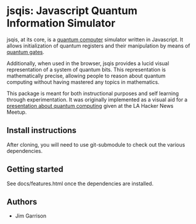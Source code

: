 jsqis: Javascript Quantum Information Simulator
===============================================

jsqis, at its core, is a [quantum
computer](http://en.wikipedia.org/wiki/Quantum_computer) simulator
written in Javascript.  It allows initialization of quantum registers
and their manipulation by means of [quantum
gates](http://en.wikipedia.org/wiki/Quantum_gate).

Additionally, when used in the browser, jsqis provides a lucid visual
representation of a system of quantum bits.  This representation is
mathematically precise, allowing people to reason about quantum
computing without having mastered any topics in mathematics.

This package is meant for both instructional purposes and self
learning through experimentation.  It was originally implemented as a
visual aid for a [presentation about quantum
computing](http://www.meetup.com/Los-Angeles-Hacker-News/events/81455742/)
given at the LA Hacker News Meetup.

Install instructions
--------------------

After cloning, you will need to use git-submodule to check out the
various dependencies.

Getting started
---------------

See docs/features.html once the dependencies are installed.

Authors
-------

* Jim Garrison

